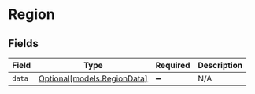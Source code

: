 # Region


## Fields

| Field                                                  | Type                                                   | Required                                               | Description                                            |
| ------------------------------------------------------ | ------------------------------------------------------ | ------------------------------------------------------ | ------------------------------------------------------ |
| `data`                                                 | [Optional[models.RegionData]](../models/regiondata.md) | :heavy_minus_sign:                                     | N/A                                                    |